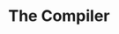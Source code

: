 <!-- .slide: data-background="url('resources/typescript-blueprint.svg') no-repeat #03324C bottom"-->

# The Compiler
